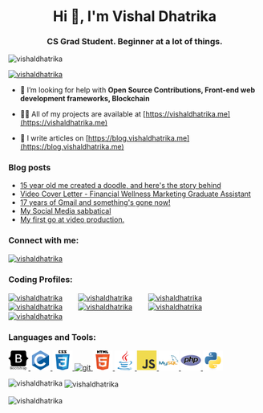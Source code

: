 <h1 align="center">Hi 👋, I'm Vishal Dhatrika</h1>
<h3 align="center">CS Grad Student. Beginner at a lot of things.</h3>

<p align="left"> <img src="https://komarev.com/ghpvc/?username=vishaldhatrika&label=Profile%20views&color=0e75b6&style=flat" alt="vishaldhatrika" /> </p>

<p align="left"> <a href="https://github.com/ryo-ma/github-profile-trophy"><img src="https://github-profile-trophy.vercel.app/?username=vishaldhatrika&no-bg=true&no-frame=true&rank=SECRET,SSS,SS,S,AAA,AA,A,B,C&theme=onedark" alt="vishaldhatrika" /></a> </p>

- 🤝 I’m looking for help with **Open Source Contributions, Front-end web development frameworks, Blockchain**

- 👨‍💻 All of my projects are available at [https://vishaldhatrika.me](https://vishaldhatrika.me)

- 📝 I write articles on [https://blog.vishaldhatrika.me](https://blog.vishaldhatrika.me)

### Blog posts
<!-- BLOG-POST-LIST:START -->
- [15 year old me created a doodle, and here&#39;s the story behind](https://blog.vishaldhatrika.me/2023/05/15-year-old-me-created-doodle-and-heres.html)
- [Video Cover Letter - Financial Wellness Marketing Graduate Assistant](https://blog.vishaldhatrika.me/2022/12/video-cover-letter-financial-wellness.html)
- [17 years of Gmail and something&#39;s gone now!](https://blog.vishaldhatrika.me/2021/06/17-years-of-gmail-and-somethings-gone.html)
- [My Social Media sabbatical](https://blog.vishaldhatrika.me/2020/10/i-have-written-something-check-it-out.html)
- [My first go at video production.](https://blog.vishaldhatrika.me/2020/10/my-first-go-at-video-production.html)
<!-- BLOG-POST-LIST:END -->

<h3 align="left">Connect with me:</h3>
<p align="left">
<a href="https://linkedin.com/in/vishaldhatrika" target="blank"><img align="center" src="https://raw.githubusercontent.com/rahuldkjain/github-profile-readme-generator/master/src/images/icons/Social/linked-in-alt.svg" alt="vishaldhatrika" height="30" width="40" /></a>
</p>

<h3 align="left">Coding Profiles:</h3>
<p align="left">
<a href="https://www.hackerrank.com/vishaldhatrika" target="blank"><img align="center" src="https://vishaldhatrika.me/assets/images/hackerrank_logo.png" alt="vishaldhatrika" height=24"/></a>
  &nbsp;&nbsp;&nbsp;&nbsp;&nbsp;&nbsp;
<a href="https://www.leetcode.com/vishaldhatrika" target="blank"><img align="center" src="https://vishaldhatrika.me/assets/images/leetcode_logo.png" alt="vishaldhatrika" height="32"/></a>
  &nbsp;&nbsp;&nbsp;&nbsp;&nbsp;&nbsp;
  <a href="https://www.codechef.com/users/vishaldhatrika" target="blank"><img align="center" src="https://vishaldhatrika.me/assets/images/codechef_logo.png" alt="vishaldhatrika" height="45"/></a>
  &nbsp;&nbsp;&nbsp;&nbsp;&nbsp;&nbsp;
  <a href="https://codeforces.com/profile/vishaldhatrika" target="blank"><img align="center" src="https://vishaldhatrika.me/assets/images/codeforces_logo.png" alt="vishaldhatrika" height="30"/></a>
  &nbsp;&nbsp;&nbsp;&nbsp;&nbsp;&nbsp;
  <a href="https://www.interviewbit.com/profile/vishaldhatrika" target="blank"><img align="center" src="https://vishaldhatrika.me/assets/images/interviewbit_logo.png" alt="vishaldhatrika" height="36"/></a>
  &nbsp;&nbsp;&nbsp;&nbsp;&nbsp;&nbsp;
  <a href="https://www.spoj.com/users/vishaldhatrika/" target="blank"><img align="center" src="https://vishaldhatrika.me/assets/images/spoj_logo.png" alt="vishaldhatrika" height="45"/></a>
  &nbsp;&nbsp;&nbsp;&nbsp;&nbsp;&nbsp;
  <a href="https://smartinterviews.in/profile/vishaldhatrika" target="blank"><img align="center" src="https://vishaldhatrika.me/assets/images/smartinterviews_logo.png" alt="vishaldhatrika" height="75"/></a>
  &nbsp;&nbsp;&nbsp;&nbsp;&nbsp;&nbsp;
</p>

<h3 align="left">Languages and Tools:</h3>
<p align="left"> 
  <a href="https://getbootstrap.com" target="_blank" rel="noreferrer"> 
  <img src="https://raw.githubusercontent.com/devicons/devicon/master/icons/bootstrap/bootstrap-plain-wordmark.svg" alt="bootstrap" width="40" height="40"/> 
  </a> 
  <a href="https://www.cprogramming.com/" target="_blank" rel="noreferrer"> 
  <img src="https://raw.githubusercontent.com/devicons/devicon/master/icons/c/c-original.svg" alt="c" width="40" height="40"/> 
  </a> 
  <a href="https://www.w3schools.com/css/" target="_blank" rel="noreferrer"> 
  <img src="https://raw.githubusercontent.com/devicons/devicon/master/icons/css3/css3-original-wordmark.svg" alt="css3" width="40" height="40"/> 
  </a> 
  <a href="https://git-scm.com/" target="_blank" rel="noreferrer"> 
  <img src="https://www.vectorlogo.zone/logos/git-scm/git-scm-icon.svg" alt="git" width="40" height="40"/> 
  </a> 
  <a href="https://www.w3.org/html/" target="_blank" rel="noreferrer"> 
  <img src="https://raw.githubusercontent.com/devicons/devicon/master/icons/html5/html5-original-wordmark.svg" alt="html5" width="40" height="40"/> 
  </a> 
  <a href="https://www.java.com" target="_blank" rel="noreferrer"> 
  <img src="https://raw.githubusercontent.com/devicons/devicon/master/icons/java/java-original.svg" alt="java" width="40" height="40"/> 
  </a> 
  <a href="https://developer.mozilla.org/en-US/docs/Web/JavaScript" target="_blank" rel="noreferrer"> 
  <img src="https://raw.githubusercontent.com/devicons/devicon/master/icons/javascript/javascript-original.svg" alt="javascript" width="40" height="40"/> 
  </a> 
  <a href="https://www.mysql.com/" target="_blank" rel="noreferrer"> 
  <img src="https://raw.githubusercontent.com/devicons/devicon/master/icons/mysql/mysql-original-wordmark.svg" alt="mysql" width="40" height="40"/> 
  </a> 
  <a href="https://www.php.net" target="_blank" rel="noreferrer"> 
  <img src="https://raw.githubusercontent.com/devicons/devicon/master/icons/php/php-original.svg" alt="php" width="40" height="40"/> 
  </a> 
  <a href="https://www.python.org" target="_blank" rel="noreferrer"> 
  <img src="https://raw.githubusercontent.com/devicons/devicon/master/icons/python/python-original.svg" alt="python" width="40" height="40"/> 
  </a> 
</p>

<p><img align="left" src="https://github-readme-stats.vercel.app/api/top-langs?username=vishaldhatrika&show_icons=true&locale=en&layout=compact" alt="vishaldhatrika" /></p>

<p>&nbsp;<img align="center" src="https://github-readme-stats.vercel.app/api?username=vishaldhatrika&show_icons=true&locale=en" alt="vishaldhatrika" /></p>

<p><img align="center" src="https://github-readme-streak-stats.herokuapp.com/?user=vishaldhatrika&" alt="vishaldhatrika" /></p>
